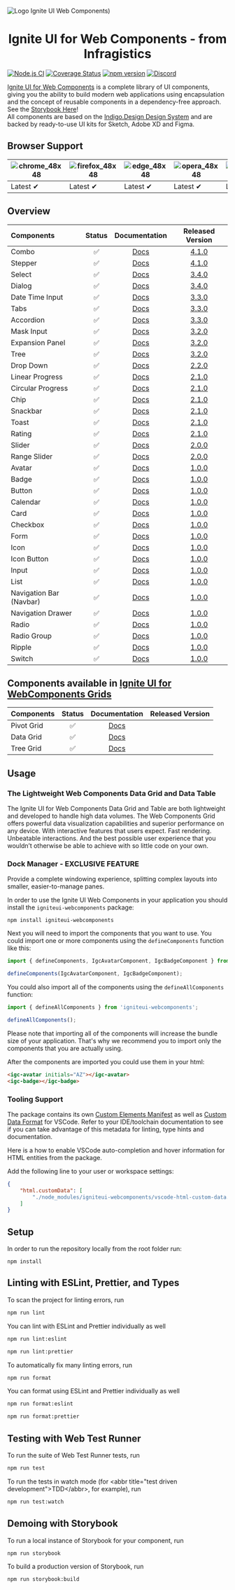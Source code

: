 ![Logo Ignite UI Web Components)](https://user-images.githubusercontent.com/52001020/173785249-7ec6ad64-ebfe-402b-9a32-d40e50182b13.png)


<h1 align="center">
  Ignite UI for Web Components - from Infragistics 
</h1>



[![Node.js CI](https://github.com/IgniteUI/igniteui-webcomponents/workflows/Node.js%20CI/badge.svg)](https://github.com/IgniteUI/igniteui-webcomponents/actions/workflows/node.js.yml)
[![Coverage Status](https://coveralls.io/repos/github/IgniteUI/igniteui-webcomponents/badge.svg)](https://coveralls.io/github/IgniteUI/igniteui-webcomponents)
[![npm version](https://badge.fury.io/js/igniteui-webcomponents.svg)](https://badge.fury.io/js/igniteui-webcomponents)
[![Discord](https://img.shields.io/discord/836634487483269200?logo=discord&logoColor=ffffff)](https://discord.gg/39MjrTRqds)

[Ignite UI for Web Components](https://www.infragistics.com/products/ignite-ui-web-components) is a complete library of UI components, giving you the ability to build modern web applications using encapsulation and the concept of reusable components in a dependency-free approach. See the [Storybook Here](https://igniteui.github.io/igniteui-webcomponents)!  
All components are based on the [Indigo.Design Design System](https://www.infragistics.com/products/appbuilder/ui-toolkit) and are backed by ready-to-use UI kits for Sketch, Adobe XD and Figma.

## Browser Support

![chrome_48x48](https://user-images.githubusercontent.com/2188411/168109445-fbd7b217-35f9-44d1-8002-1eb97e39cdc6.png) | ![firefox_48x48](https://user-images.githubusercontent.com/2188411/168109465-e46305ee-f69f-4fa5-8f4a-14876f7fd3ca.png) | ![edge_48x48](https://user-images.githubusercontent.com/2188411/168109472-a730f8c0-3822-4ae6-9f54-785a66695245.png) | ![opera_48x48](https://user-images.githubusercontent.com/2188411/168109520-b6865a6c-b69f-44a4-9948-748d8afd687c.png) | ![safari_48x48](https://user-images.githubusercontent.com/2188411/168109527-6c58f2cf-7386-4b97-98b1-cfe0ab4e8626.png)
--- | --- | --- | --- | --- |
Latest ✔ | Latest ✔ | Latest ✔ | Latest ✔ | Latest ✔ |

## Overview

|Components|Status|Documentation|Released Version|
|:--|:--:|:--:|:--:|
|Combo|:white_check_mark:|[Docs](https://www.infragistics.com/products/ignite-ui-web-components/web-components/components/grids/combo/overview)|[4.1.0](https://github.com/IgniteUI/igniteui-webcomponents/releases/tag/4.1.0)|
|Stepper|:white_check_mark:|[Docs](https://www.infragistics.com/products/ignite-ui-web-components/web-components/components/layouts/stepper)|[4.1.0](https://github.com/IgniteUI/igniteui-webcomponents/releases/tag/4.1.0)|
|Select|:white_check_mark:|[Docs](https://www.infragistics.com/products/ignite-ui-web-components/web-components/components/inputs/select)|[3.4.0](https://github.com/IgniteUI/igniteui-webcomponents/releases/tag/3.4.0)|
|Dialog|:white_check_mark:|[Docs](https://www.infragistics.com/products/ignite-ui-web-components/web-components/components/notifications/dialog)|[3.4.0](https://github.com/IgniteUI/igniteui-webcomponents/releases/tag/3.4.0)|
|Date Time Input|:white_check_mark:|[Docs](https://www.infragistics.com/products/ignite-ui-web-components/web-components/components/inputs/date-time-input)|[3.3.0](https://github.com/IgniteUI/igniteui-webcomponents/releases/tag/3.3.0)|
|Tabs|:white_check_mark:|[Docs](https://www.infragistics.com/products/ignite-ui-web-components/web-components/components/layouts/tabs)|[3.3.0](https://github.com/IgniteUI/igniteui-webcomponents/releases/tag/3.3.0)|
|Accordion|:white_check_mark:|[Docs](https://www.infragistics.com/products/ignite-ui-web-components/web-components/components/layouts/accordion)|[3.3.0](https://github.com/IgniteUI/igniteui-webcomponents/releases/tag/3.3.0)|
|Mask Input|:white_check_mark:|[Docs](https://www.infragistics.com/products/ignite-ui-web-components/web-components/components/inputs/input)|[3.2.0](https://github.com/IgniteUI/igniteui-webcomponents/releases/tag/3.2.0)|
|Expansion Panel|:white_check_mark:|[Docs](https://www.infragistics.com/products/ignite-ui-web-components/web-components/components/layouts/expansion-panel)|[3.2.0](https://github.com/IgniteUI/igniteui-webcomponents/releases/tag/3.2.0)|
|Tree|:white_check_mark:|[Docs](https://www.infragistics.com/products/ignite-ui-web-components/web-components/components/grids/tree)|[3.2.0](https://github.com/IgniteUI/igniteui-webcomponents/releases/tag/3.2.0)|
|Drop Down|:white_check_mark:|[Docs](https://www.infragistics.com/products/ignite-ui-web-components/web-components/components/notifications/toast)|[2.2.0](https://github.com/IgniteUI/igniteui-webcomponents/releases/tag/2.2.0)|
|Linear Progress|:white_check_mark:|[Docs](https://www.infragistics.com/products/ignite-ui-web-components/web-components/components/inputs/linear-progress)|[2.1.0](https://github.com/IgniteUI/igniteui-webcomponents/releases/tag/2.1.0)|
|Circular Progress|:white_check_mark:|[Docs](https://www.infragistics.com/products/ignite-ui-web-components/web-components/components/inputs/circular-progress)|[2.1.0](https://github.com/IgniteUI/igniteui-webcomponents/releases/tag/2.1.0)|
|Chip|:white_check_mark:|[Docs](https://www.infragistics.com/products/ignite-ui-web-components/web-components/components/inputs/chip)|[2.1.0](https://github.com/IgniteUI/igniteui-webcomponents/releases/tag/2.1.0)|    
|Snackbar|:white_check_mark:|[Docs](https://www.infragistics.com/products/ignite-ui-web-components/web-components/components/notifications/snackbar)|[2.1.0](https://github.com/IgniteUI/igniteui-webcomponents/releases/tag/2.1.0)|
|Toast|:white_check_mark:|[Docs](https://www.infragistics.com/products/ignite-ui-web-components/web-components/components/notifications/toast)|[2.1.0](https://github.com/IgniteUI/igniteui-webcomponents/releases/tag/2.1.0)|
|Rating|:white_check_mark:|[Docs](https://www.infragistics.com/products/ignite-ui-web-components/web-components/components/inputs/rating)|[2.1.0](https://github.com/IgniteUI/igniteui-webcomponents/releases/tag/2.1.0)|
|Slider|:white_check_mark:|[Docs]()|[2.0.0](https://github.com/IgniteUI/igniteui-webcomponents/releases/tag/2.0.0)|
|Range Slider|:white_check_mark:|[Docs]()|[2.0.0](https://github.com/IgniteUI/igniteui-webcomponents/releases/tag/2.0.0)| 
|Avatar|:white_check_mark:|[Docs](https://www.infragistics.com/products/ignite-ui-web-components/web-components/components/layouts/avatar)|[1.0.0](https://github.com/IgniteUI/igniteui-webcomponents/releases/tag/1.0.0)|
|Badge|:white_check_mark:|[Docs](https://www.infragistics.com/products/ignite-ui-web-components/web-components/components/inputs/badge)|[1.0.0](https://github.com/IgniteUI/igniteui-webcomponents/releases/tag/1.0.0)|
|Button|:white_check_mark:|[Docs](https://www.infragistics.com/products/ignite-ui-web-components/web-components/components/inputs/button)|[1.0.0](https://github.com/IgniteUI/igniteui-webcomponents/releases/tag/1.0.0)|
|Calendar|:white_check_mark:|[Docs](https://www.infragistics.com/products/ignite-ui-web-components/web-components/components/scheduling/calendar)|[1.0.0](https://github.com/IgniteUI/igniteui-webcomponents/releases/tag/1.0.0)|
|Card|:white_check_mark:|[Docs](https://www.infragistics.com/products/ignite-ui-web-components/web-components/components/layouts/card)|[1.0.0](https://github.com/IgniteUI/igniteui-webcomponents/releases/tag/1.0.0)|
|Checkbox|:white_check_mark:|[Docs](https://www.infragistics.com/products/ignite-ui-web-components/web-components/components/inputs/checkbox)|[1.0.0](https://github.com/IgniteUI/igniteui-webcomponents/releases/tag/1.0.0)|
|Form|:white_check_mark:|[Docs](https://www.infragistics.com/products/ignite-ui-web-components/web-components/components/inputs/form)|[1.0.0](https://github.com/IgniteUI/igniteui-webcomponents/releases/tag/1.0.0)|
|Icon|:white_check_mark:|[Docs](https://www.infragistics.com/products/ignite-ui-web-components/web-components/components/layouts/icon)|[1.0.0](https://github.com/IgniteUI/igniteui-webcomponents/releases/tag/1.0.0)|
|Icon Button|:white_check_mark:|[Docs](https://www.infragistics.com/products/ignite-ui-web-components/web-components/components/inputs/icon-button)|[1.0.0](https://github.com/IgniteUI/igniteui-webcomponents/releases/tag/1.0.0)|
|Input|:white_check_mark:|[Docs](https://www.infragistics.com/products/ignite-ui-web-components/web-components/components/inputs/input)|[1.0.0](https://github.com/IgniteUI/igniteui-webcomponents/releases/tag/1.0.0)|
|List|:white_check_mark:|[Docs](https://www.infragistics.com/products/ignite-ui-web-components/web-components/components/grids/list)|[1.0.0](https://github.com/IgniteUI/igniteui-webcomponents/releases/tag/1.0.0)|
|Navigation Bar (Navbar)|:white_check_mark:|[Docs](https://www.infragistics.com/products/ignite-ui-web-components/web-components/components/menus/navbar)|[1.0.0](https://github.com/IgniteUI/igniteui-webcomponents/releases/tag/1.0.0)|
|Navigation Drawer|:white_check_mark:|[Docs](https://www.infragistics.com/products/ignite-ui-web-components/web-components/components/menus/navigation-drawer)|[1.0.0](https://github.com/IgniteUI/igniteui-webcomponents/releases/tag/1.0.0)|
|Radio|:white_check_mark:|[Docs](https://www.infragistics.com/products/ignite-ui-web-components/web-components/components/inputs/radio)|[1.0.0](https://github.com/IgniteUI/igniteui-webcomponents/releases/tag/1.0.0)|
|Radio Group|:white_check_mark:|[Docs](https://www.infragistics.com/products/ignite-ui-web-components/web-components/components/inputs/radio)|[1.0.0](https://github.com/IgniteUI/igniteui-webcomponents/releases/tag/1.0.0)|
|Ripple|:white_check_mark:|[Docs](https://www.infragistics.com/products/ignite-ui-web-components/web-components/components/inputs/ripple)|[1.0.0](https://github.com/IgniteUI/igniteui-webcomponents/releases/tag/1.0.0)|
|Switch|:white_check_mark:|[Docs](https://www.infragistics.com/products/ignite-ui-web-components/web-components/components/inputs/switch)|[1.0.0](https://github.com/IgniteUI/igniteui-webcomponents/releases/tag/1.0.0)|

## Components available in [Ignite UI for WebComponents Grids](https://www.npmjs.com/package/igniteui-webcomponents-grids)

|Components|Status|Documentation|Released Version|
|:--|:--:|:--:|:--:|
|Pivot Grid|:white_check_mark:|[Docs](https://www.infragistics.com/products/ignite-ui-web-components/web-components/components/grids/pivot-grid/overview)|
|Data Grid|:white_check_mark:|[Docs](https://www.infragistics.com/products/ignite-ui-web-components/web-components/components/grids/grid/overview)||
|Tree Grid|:white_check_mark:|[Docs](https://www.infragistics.com/products/ignite-ui-web-components/web-components/components/grids/tree-grid/overview)||

## Usage

### The Lightweight Web Components Data Grid and Data Table

The Ignite UI for Web Components Data Grid and Table are both lightweight and developed to handle high data volumes. The Web Components Grid offers powerful data visualization capabilities and superior performance on any device. With interactive features that users expect. Fast rendering. Unbeatable interactions. And the best possible user experience that you wouldn’t otherwise be able to achieve with so little code on your own.

### Dock Manager - EXCLUSIVE FEATURE

Provide a complete windowing experience, splitting complex layouts into smaller, easier-to-manage panes. 

In order to use the Ignite UI Web Components in your application you should install the `igniteui-webcomponents` package:

```
npm install igniteui-webcomponents
```

Next you will need to import the components that you want to use. You could import one or more components using the `defineComponents` function like this:

```ts
import { defineComponents, IgcAvatarComponent, IgcBadgeComponent } from 'igniteui-webcomponents';

defineComponents(IgcAvatarComponent, IgcBadgeComponent);
```

You could also import all of the components using the `defineAllComponents` function:

```ts
import { defineAllComponents } from 'igniteui-webcomponents';

defineAllComponents();
```

Please note that importing all of the components will increase the bundle size of your application. That's why we recommend you to import only the components that you are actually using.

After the components are imported you could use them in your html:

```html
<igc-avatar initials="AZ"></igc-avatar>
<igc-badge></igc-badge>
```

### Tooling Support
The package contains its own [Custom Elements Manifest](https://custom-elements-manifest.open-wc.org/blog/intro/) as well
as [Custom Data Format](https://code.visualstudio.com/blogs/2020/02/24/custom-data-format) for VSCode.
Refer to your IDE/toolchain documentation to see if you can take advantage of this metadata for linting, type hints and documentation.

Here is a how to enable VSCode auto-completion and hover information for HTML entities from the package.

Add the following line to your user or workspace settings:
```json
{
    "html.customData": [
        "./node_modules/igniteui-webcomponents/vscode-html-custom-data.json"
    ]
}
```


## Setup

In order to run the repository locally from the root folder run:

```
npm install
```

## Linting with ESLint, Prettier, and Types
To scan the project for linting errors, run
```bash
npm run lint
```

You can lint with ESLint and Prettier individually as well
```bash
npm run lint:eslint
```
```bash
npm run lint:prettier
```

To automatically fix many linting errors, run
```bash
npm run format
```

You can format using ESLint and Prettier individually as well
```bash
npm run format:eslint
```
```bash
npm run format:prettier
```

## Testing with Web Test Runner
To run the suite of Web Test Runner tests, run
```bash
npm run test
```

To run the tests in watch mode (for &lt;abbr title=&#34;test driven development&#34;&gt;TDD&lt;/abbr&gt;, for example), run

```bash
npm run test:watch
```

## Demoing with Storybook
To run a local instance of Storybook for your component, run
```bash
npm run storybook
```

To build a production version of Storybook, run
```bash
npm run storybook:build
```
